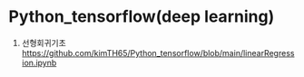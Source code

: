 # Python_tensorflow(deep learning)

1. 선형회귀기초
https://github.com/kimTH65/Python_tensorflow/blob/main/linearRegression.ipynb
